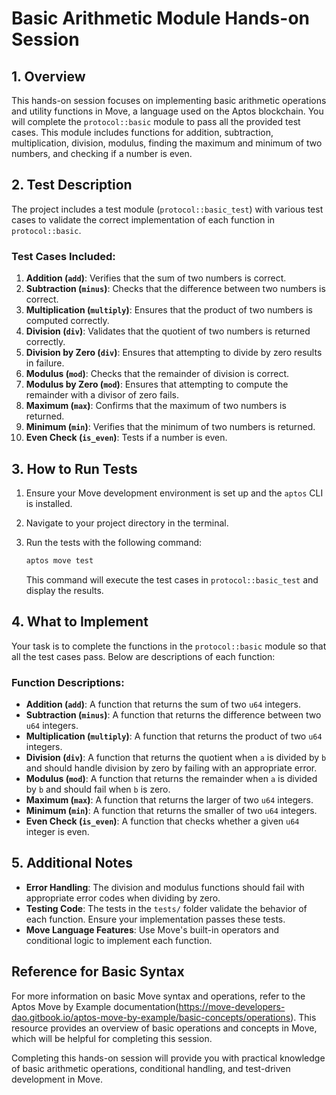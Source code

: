 # Basic Arithmetic Module Hands-on Session

## 1. Overview

This hands-on session focuses on implementing basic arithmetic operations and utility functions in Move, a language used on the Aptos blockchain. You will complete the `protocol::basic` module to pass all the provided test cases. This module includes functions for addition, subtraction, multiplication, division, modulus, finding the maximum and minimum of two numbers, and checking if a number is even.

## 2. Test Description

The project includes a test module (`protocol::basic_test`) with various test cases to validate the correct implementation of each function in `protocol::basic`.

### Test Cases Included:

1. **Addition (`add`)**: Verifies that the sum of two numbers is correct.
2. **Subtraction (`minus`)**: Checks that the difference between two numbers is correct.
3. **Multiplication (`multiply`)**: Ensures that the product of two numbers is computed correctly.
4. **Division (`div`)**: Validates that the quotient of two numbers is returned correctly.
5. **Division by Zero (`div`)**: Ensures that attempting to divide by zero results in failure.
6. **Modulus (`mod`)**: Checks that the remainder of division is correct.
7. **Modulus by Zero (`mod`)**: Ensures that attempting to compute the remainder with a divisor of zero fails.
8. **Maximum (`max`)**: Confirms that the maximum of two numbers is returned.
9. **Minimum (`min`)**: Verifies that the minimum of two numbers is returned.
10. **Even Check (`is_even`)**: Tests if a number is even.

## 3. How to Run Tests

1. Ensure your Move development environment is set up and the `aptos` CLI is installed.

2. Navigate to your project directory in the terminal.

3. Run the tests with the following command:
   ```bash
   aptos move test
   ```
   This command will execute the test cases in `protocol::basic_test` and display the results.

## 4. What to Implement

Your task is to complete the functions in the `protocol::basic` module so that all the test cases pass. Below are descriptions of each function:

### Function Descriptions:

- **Addition (`add`)**: A function that returns the sum of two `u64` integers.
- **Subtraction (`minus`)**: A function that returns the difference between two `u64` integers.
- **Multiplication (`multiply`)**: A function that returns the product of two `u64` integers.
- **Division (`div`)**: A function that returns the quotient when `a` is divided by `b` and should handle division by zero by failing with an appropriate error.
- **Modulus (`mod`)**: A function that returns the remainder when `a` is divided by `b` and should fail when `b` is zero.
- **Maximum (`max`)**: A function that returns the larger of two `u64` integers.
- **Minimum (`min`)**: A function that returns the smaller of two `u64` integers.
- **Even Check (`is_even`)**: A function that checks whether a given `u64` integer is even.

## 5. Additional Notes

- **Error Handling**: The division and modulus functions should fail with appropriate error codes when dividing by zero.
- **Testing Code**: The tests in the `tests/` folder validate the behavior of each function. Ensure your implementation passes these tests.
- **Move Language Features**: Use Move's built-in operators and conditional logic to implement each function.

## Reference for Basic Syntax

For more information on basic Move syntax and operations, refer to the Aptos Move by Example documentation(https://move-developers-dao.gitbook.io/aptos-move-by-example/basic-concepts/operations). This resource provides an overview of basic operations and concepts in Move, which will be helpful for completing this session.

Completing this hands-on session will provide you with practical knowledge of basic arithmetic operations, conditional handling, and test-driven development in Move.
